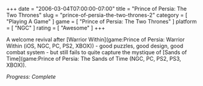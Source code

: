 +++
date = "2006-03-04T07:00:00-07:00"
title = "Prince of Persia: The Two Thrones"
slug = "prince-of-persia-the-two-thrones-2"
category = [ "Playing A Game" ]
game = [ "Prince of Persia: The Two Thrones" ]
platform = [ "NGC" ]
rating = [ "Awesome" ]
+++

A welcome revival after [Warrior Within](game:Prince of Persia: Warrior Within (iOS, NGC, PC, PS2, XBOX)) - good puzzles, good design, good combat system - but still fails to quite capture the mystique of [Sands of Time](game:Prince of Persia: The Sands of Time (NGC, PC, PS2, PS3, XBOX)).

<i>Progress: Complete</i>